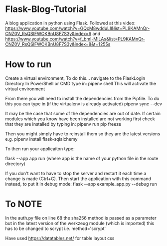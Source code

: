 # Flask-Blog-Tutorial
A blog application in python using Flask.
Followed at this video: https://www.youtube.com/watch?v=GQcM8wdduLI&list=PL9KAMnQr-CNZ0V_RsQSIFWOKBnU8F7S3y&index=6 and https://www.youtube.com/watch?v=f_bml-MILAs&list=PL9KAMnQr-CNZ0V_RsQSIFWOKBnU8F7S3y&index=8&t=1255s

# How to run
Create a virtual environment, To do this...
navigate to the FlaskLogin Directory
In PowerShell or CMD type in: pipenv shell
This will activate the virtual environment

From there you will need to install the dependencies from the Pipfile. To do this you can type in (if the virtualenv is already activated) pipenv sync --dev

It may be the case that some of the dependencies are out of date. If certain modules which you know have been installed are not working first check that they are installed by typing in: pipenv run pip freeze

Then you might simply have to reinstall them so they are the latest versions e.g. pipenv install flask-sqlalchemy

To then run your applicaiton type:

flask --app app run (where app is the name of your python file in the route directory)

If you don't want to have to stop the server and restart it each time a change is made (Ctrl+C). Then start the application with this command instead, to put it in debug mode: flask --app example_app.py --debug run


# To NOTE
In the auth.py file on line 68 the sha256 method is passed as a parameter but in the latest version of the werkzeug module (which is imported) this has to be changed to scrypt i.e. method='scrypt'

Have used https://datatables.net/ for table layout css